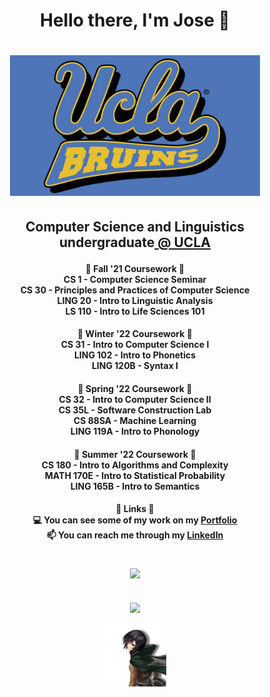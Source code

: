 <h1 align="center">
  Hello there, I'm Jose 👋
   <h1 align="center">
  <img alt="Halcyon Logo" src="https://github.com/JoseOr1j/Portfolio/blob/master/img/uclabruins.jpg" width="400" />
</h1>
  
</h1>
<h2>
<p align="center">
  Computer Science and Linguistics undergraduate<a href="https://www.ucla.edu/"> @ UCLA</a>
</p>
  </h2>
<!-- <p align="center"> -->

<!--![Banner](https://github.com/JoseOr1j/JoseOr1j/blob/master/Github-Banner.png)-->

<!-- 🔭 I’m currently working on personal projects-->
<h4>
  <p align="center">🌱 Fall '21 Coursework 🌱
    <br>
CS 1 - Computer Science Seminar 
    <br>
CS 30 - Principles and Practices of Computer Science
    <br>
LING 20 - Intro to Linguistic Analysis
    <br>
LS 110 - Intro to Life Sciences 101
</h4>

<h4>
  <p align="center">🌱 Winter '22 Coursework 🌱
    <br>
CS 31 - Intro to Computer Science I
    <br>
LING 102 - Intro to Phonetics
    <br>
LING 120B - Syntax I 
</h4>

<h4>
  <p align="center">🌱 Spring '22 Coursework 🌱
    <br>
CS 32 - Intro to Computer Science II
    <br>
CS 35L - Software Construction Lab 
    <br>
CS 88SA - Machine Learning 
    <br>
LING 119A - Intro to Phonology
</h4>

<h4>
  <p align="center">🌱 Summer '22 Coursework 🌱
    <br>
CS 180 - Intro to Algorithms and Complexity 
    <br>
MATH 170E - Intro to Statistical Probability 
    <br>
LING 165B - Intro to Semantics  
</h4>
<!-- begin links -->

<h4>
  <p align="center">🌱 Links 🌱
    <br>
    💻 You can see some of my work on my <a href="https://joseor1j.github.io/Portfolio/"> Portfolio </a>
    <br>
    📫 You can reach me through my <a href="https://linkedin.com/in/jose-orozco-3134a4191/"> LinkedIn </a>
    <br>
</h4>
<!--💻 You can see some of my work on my [Portfolio](joseor1j.github.io/Portfolio/)
- - 📫 You can reach me through my [LinkedIn](linkedin.com/in/jose-orozco-3134a4191/)
-->

<!--### Here are Some of my Stats:
[![Jose's GitHub stats](https://github-readme-stats.vercel.app/api?username=JoseOr1j&&layout=compact&show_icons=true&theme=radical)](https://github.com/JoseOr1j/github-readme-stats)
<br>
[![Top Langs](https://github-readme-stats.vercel.app/api/top-langs/?username=JoseOr1j&layout=compact&show_icons=true&theme=radical)](https://github.com/JoseOr1j/github-readme-stats)
-->

<h4>
  <p align="center">
    <br>
    <a href="https://github.com/JoseOr1j/github-readme-stats">
    <img align="center" src="https://github-readme-stats.vercel.app/api?username=JoseOr1j&&layout=compact&show_icons=true&theme=radical)"/>
</a>
  </p>
</h4>

<h4>
  <p align="center">
    <br>
    <a href="https://github.com/JoseOr1j/github-readme-stats">
    <img align="center" src="https://github-readme-stats.vercel.app/api/top-langs/?username=JoseOr1j&layout=compact&show_icons=true&theme=radical)"/>
</a>
  </p>
</h4>

 <p align="center">
  <img alt="Halcyon Logo" src="https://github.com/JoseOr1j/Portfolio/blob/master/img/mikasa.png" width="100" />
</p>
<!-- ⚡ Fun fact: I am a community college transfer student. -->
<!--
**JoseOr1j/JoseOr1j** is a ✨ _special_ ✨ repository because its `README.md` (this file) appears on your GitHub profile.
LAST UPDATED: 7:28 PM - 2/17/21
-->
